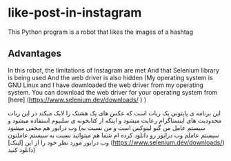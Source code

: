 # like-post-in-instagram
This Python program is a robot that likes the images of a hashtag

## Advantages

In this robot, the limitations of Instagram are met
And that Selenium library is being used
And the web driver is also hidden
(My operating system is GNU Linux and I have downloaded the web driver from my operating system. You can download the web driver for your operating system from [here]
(https://www.selenium.dev/downloads/ ) )

این برنامه ی پایتونی یک ربات است که عکس های یک هشتک را لایک میکند
در این ربات محدودیت های اینستاگرام رعایت میشود 
و اینکه از کتابخونه ی سلنیوم استفاده میشود
و وب درایور هم مخفی میشود 
(سیستم عامل من گنو لینوکس است و من نسبت به سیستم عاملم وب درایور رو دانلود کرده ام شما هم میتوانید نسبت به سیستم عاملتون وب درایور مورد نظر خود را از این [لینک] (https://www.selenium.dev/downloads/) دانلود کنید)
